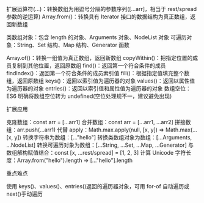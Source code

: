 扩展运算符(...)：转换数组为用逗号分隔的参数序列([...arr]，相当于 rest/spread 参数的逆运算)
Array.from()：转换具有 Iterator 接口的数据结构为真正数组，返回新数组

类数组对象：包含 length 的对象、Arguments 对象、NodeList 对象
可遍历对象：String、Set 结构、Map 结构、Generator 函数

Array.of()：转换一组值为真正数组，返回新数组
copyWithin()：把指定位置的成员复制到其他位置，返回原数组
find()：返回第一个符合条件的成员
findIndex()：返回第一个符合条件的成员索引值
fill()：根据指定值填充整个数组，返回原数组
keys()：返回以索引值为遍历器的对象
values()：返回以属性值为遍历器的对象
entries()：返回以索引值和属性值为遍历器的对象
数组空位：ES6 明确将数组空位转为 undefined(空位处理规不一，建议避免出现)

扩展应用

克隆数组：const arr = [...arr1]
合并数组：const arr = [...arr1, ...arr2]
拼接数组：arr.push(...arr1)
代替 apply：Math.max.apply(null, [x, y]) => Math.max(...[x, y])
转换字符串为数组：[..."hello"]
转换类数组对象为数组：[...Arguments, ...NodeList]
转换可遍历对象为数组：[...String, ...Set, ...Map, ...Generator]
与数组解构赋值结合：const [x, ...rest/spread] = [1, 2, 3]
计算 Unicode 字符长度：Array.from("hello").length => [..."hello"].length

重点难点

使用 keys()、values()、entries()返回的遍历器对象，可用 for-of 自动遍历或 next()手动遍历
